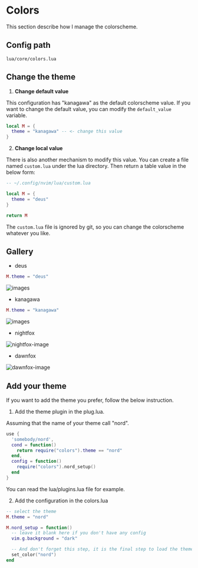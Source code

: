 # Colors

This section describe how I manage the colorscheme.

## Config path

```text
lua/core/colors.lua
```

## Change the theme

1. **Change default value**

This configuration has "kanagawa" as the default colorscheme value.
If you want to change the default value, you can modify the `default_value` variable.

```lua
local M = {
  theme = "kanagawa" -- <- change this value
}
```

2. **Change local value**

There is also another mechanism to modify this value.
You can create a file named `custom.lua` under the lua directory.
Then return a table value in the below form:

```lua
-- ~/.config/nvim/lua/custom.lua

local M = {
  theme = "deus"
}

return M
```

The `custom.lua` file is ignored by git, so you can change the colorscheme whatever you like.

## Gallery

* deus

```lua
M.theme = "deus"
```

![images](https://raw.githubusercontent.com/Avimitin/nvim/master/docs/images/deus.png)

* kanagawa 

```lua
M.theme = "kanagawa"
```

![images](https://raw.githubusercontent.com/Avimitin/nvim/master/docs/images/kanagawa.png)

* nightfox

![nightfox-image](https://user-images.githubusercontent.com/2746374/158456286-9e3ee657-60e6-49d8-b85e-dcab285b31c3.png) 

* dawnfox

![dawnfox-image](https://user-images.githubusercontent.com/2746374/158456278-c5d656de-c445-44b8-9813-9fc91ffbce4c.png) 

## Add your theme

If you want to add the theme you prefer, follow the below instruction.

1. Add the theme plugin in the plug.lua.

Assuming that the name of your theme call "nord".

```lua
use {
  'somebody/nord',
  cond = function()
    return require("colors").theme == "nord"
  end,
  config = function()
    require("colors").nord_setup()
  end
}
```

You can read the lua/plugins.lua file for example.

2. Add the configuration in the colors.lua

```lua
-- select the theme
M.theme = "nord"

M.nord_setup = function()
  -- leave it blank here if you don't have any config
  vim.g.background = "dark"

  -- And don't forget this step, it is the final step to load the theme
  set_color("nord")
end
```

